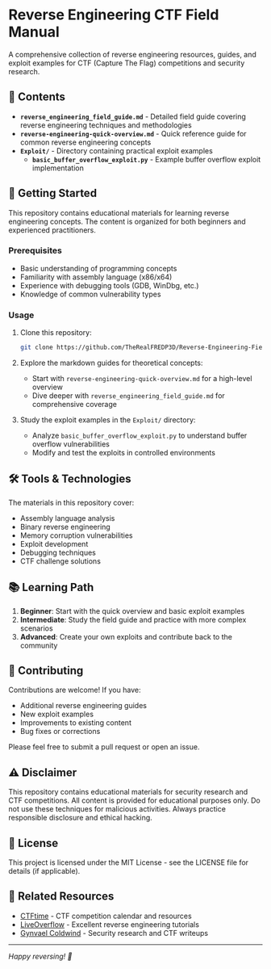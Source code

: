 # Reverse Engineering CTF Field Manual

A comprehensive collection of reverse engineering resources, guides, and exploit examples for CTF (Capture The Flag) competitions and security research.

## 📖 Contents

- **`reverse_engineering_field_guide.md`** - Detailed field guide covering reverse engineering techniques and methodologies
- **`reverse-engineering-quick-overview.md`** - Quick reference guide for common reverse engineering concepts
- **`Exploit/`** - Directory containing practical exploit examples
  - **`basic_buffer_overflow_exploit.py`** - Example buffer overflow exploit implementation

## 🚀 Getting Started

This repository contains educational materials for learning reverse engineering concepts. The content is organized for both beginners and experienced practitioners.

### Prerequisites

- Basic understanding of programming concepts
- Familiarity with assembly language (x86/x64)
- Experience with debugging tools (GDB, WinDbg, etc.)
- Knowledge of common vulnerability types

### Usage

1. Clone this repository:
   ```bash
   git clone https://github.com/TheRealFREDP3D/Reverse-Engineering-Field-Manual
   ```

2. Explore the markdown guides for theoretical concepts:
   - Start with `reverse-engineering-quick-overview.md` for a high-level overview
   - Dive deeper with `reverse_engineering_field_guide.md` for comprehensive coverage

3. Study the exploit examples in the `Exploit/` directory:
   - Analyze `basic_buffer_overflow_exploit.py` to understand buffer overflow vulnerabilities
   - Modify and test the exploits in controlled environments

## 🛠️ Tools & Technologies

The materials in this repository cover:
- Assembly language analysis
- Binary reverse engineering
- Memory corruption vulnerabilities
- Exploit development
- Debugging techniques
- CTF challenge solutions

## 📚 Learning Path

1. **Beginner**: Start with the quick overview and basic exploit examples
2. **Intermediate**: Study the field guide and practice with more complex scenarios
3. **Advanced**: Create your own exploits and contribute back to the community

## 🤝 Contributing

Contributions are welcome! If you have:
- Additional reverse engineering guides
- New exploit examples
- Improvements to existing content
- Bug fixes or corrections

Please feel free to submit a pull request or open an issue.

## ⚠️ Disclaimer

This repository contains educational materials for security research and CTF competitions. All content is provided for educational purposes only. Do not use these techniques for malicious activities. Always practice responsible disclosure and ethical hacking.

## 📄 License

This project is licensed under the MIT License - see the LICENSE file for details (if applicable).

## 🔗 Related Resources

- [CTFtime](https://ctftime.org/) - CTF competition calendar and resources
- [LiveOverflow](https://liveoverflow.com/) - Excellent reverse engineering tutorials
- [Gynvael Coldwind](https://gynvael.coldwind.pl/) - Security research and CTF writeups

---

*Happy reversing! 🚩*
